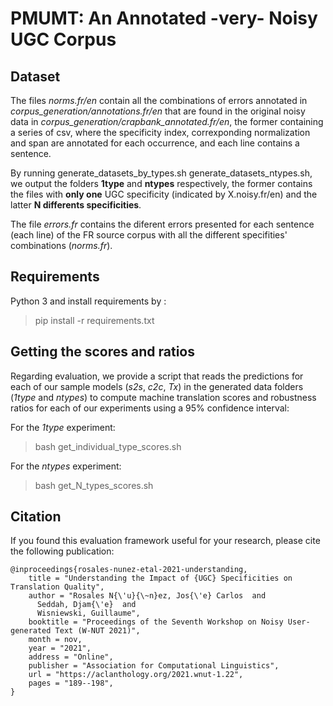 # PMUMT: An Annotated -very- Noisy UGC Corpus

## Dataset

The files *norms.fr/en* contain all the combinations of errors annotated in *corpus_generation/annotations.fr/en* that are found in the original noisy data in *corpus_generation/crapbank_annotated.fr/en*, the former containing a series of csv, where the specificity index, correxponding normalization and span are annotated for each occurrence, and each line contains a sentence.

By running generate_datasets_by_types.sh generate_datasets_ntypes.sh, we output the folders **1type** and **ntypes** respectively, the former contains the files with **only one** UGC specificity (indicated by X.noisy.fr/en) and the latter **N differents specificities**.

The file *errors.fr* contains the diferent errors presented for each sentence (each line) of the FR source corpus with all the different specifities' combinations (*norms.fr*).

## Requirements

Python 3 and install requirements by :
> pip install -r requirements.txt

## Getting the scores and ratios

Regarding evaluation, we provide a script that reads the predictions for each of our sample models (*s2s*, *c2c*, *Tx*) in the generated data folders (*1type* and *ntypes*) to compute machine translation scores and robustness ratios for each of our experiments using a 95% confidence interval:

For the *1type* experiment:

> bash get_individual_type_scores.sh


For the *ntypes* experiment:

> bash get_N_types_scores.sh

## Citation

If you found this evaluation framework useful for your research, please cite the following publication:

```
@inproceedings{rosales-nunez-etal-2021-understanding,
    title = "Understanding the Impact of {UGC} Specificities on Translation Quality",
    author = "Rosales N{\'u}{\~n}ez, Jos{\'e} Carlos  and
      Seddah, Djam{\'e}  and
      Wisniewski, Guillaume",
    booktitle = "Proceedings of the Seventh Workshop on Noisy User-generated Text (W-NUT 2021)",
    month = nov,
    year = "2021",
    address = "Online",
    publisher = "Association for Computational Linguistics",
    url = "https://aclanthology.org/2021.wnut-1.22",
    pages = "189--198",
}
```
